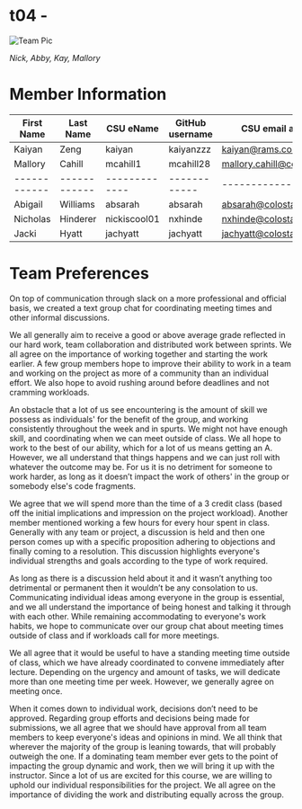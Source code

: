 #  t04 - 







![Team Pic](https://user-images.githubusercontent.com/82910022/131415271-fa530b6c-aac3-4251-a742-f249fc6ff692.jpg)

*Nick, Abby, Kay, Mallory*
#  Member Information

 First Name| Last Name | CSU eName|GitHub username|CSU email address
------------ |------------ | -------------|------------ |------------  
  Kaiyan| Zeng |    kaiyan    |  kaiyanzzz  |kaiyan@rams.colostate.edu 
Mallory |Cahill | mcahill1|mcahill28 |mallory.cahill@colostate.edu 
------------ |------------ | -------------|------------ |------------  
  Abigail | Williams | absarah | absarah | absarah@colostate.edu 
Nicholas |Hinderer |nickiscool01 |nxhinde |nxhinde@colostate.edu 
Jacki | Hyatt | jachyatt | jachyatt | jachyatt@colostate.edu


# Team Preferences

On top of communication through slack on a more professional and official basis, we created a text group chat for coordinating meeting times and other informal discussions. 

We all generally aim to receive a good or above average grade reflected in our hard work, team collaboration and distributed work between sprints. We all agree on the importance of working together and starting the work earlier. A few group members hope to improve their ability to work in a team and working on the project as more of a community than an individual effort. We also hope to avoid rushing around before deadlines and not cramming workloads. 

An obstacle that a lot of us see encountering is the amount of skill we possess as individuals' for the benefit of the group, and working consistently  throughout the week and in spurts.
We might not have enough skill, and coordinating when we can meet outside of class. We all hope to work to the best of our ability, which for a lot of us means getting an A. However, we all understand that things happens and we can just roll with whatever the outcome may be.
For us it is no detriment for someone to work harder, as long as it doesn’t impact the work of others' in the group or somebody else's code fragments.

We agree that we will spend more than the time of a 3 credit class (based off the initial implications and impression on the project workload). Another member mentioned working a few hours for every hour spent in class. Generally with any team or project, a discussion is held and then one person comes up with a specific proposition adhering to objections and finally coming to a resolution. This discussion highlights everyone's individual strengths and goals according to the type of work required. 

As long as there is a discussion held about it and it wasn’t anything too detrimental or permanent then it wouldn’t be any consolation to us. Communicating individual ideas among everyone in the group is essential, and we all understand the importance of being honest and talking it through with each other. While remaining accommodating to everyone's work habits, we hope to communicate over our group chat about meeting times outside of class and if workloads call for more meetings.

We all agree that it would be useful to have a standing meeting time outside of class, which we have already coordinated to convene immediately after lecture. Depending on the urgency and amount of tasks, we will dedicate more than one meeting time per week. However, we generally agree on meeting once. 

When it comes down to individual work, decisions don’t need to be approved. Regarding group efforts and decisions being made for submissions, we all agree that we should have approval from all team members to keep everyone's ideas and opinions in mind. We all think that wherever the majority of the group is leaning towards, that will probably outweigh the one. 
If a dominating team member ever gets to the point of impacting the group dynamic and work, then we will bring it up with the instructor. Since a lot of us are excited for this course, we are willing to uphold our individual responsibilities for the project. We all agree on the importance of dividing the work and distributing equally across the group.
